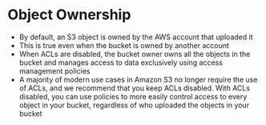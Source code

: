 
# Object Ownership
- By default, an S3 object is owned by the AWS account that uploaded it
- This is true even when the bucket is owned by another account
- When ACLs are disabled, the bucket owner owns all the objects in the bucket and manages access to data exclusively 
  using access management policies
- A majority of modern use cases in Amazon S3 no longer require the use of ACLs, and we recommend that you keep ACLs 
  disabled. With ACLs disabled, you can use policies to more easily control access to every object in your bucket, 
  regardless of who uploaded the objects in your bucket